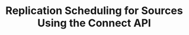 ---
# -------------------------- #
#          PAGE INFO         #
# -------------------------- #

title: Replication Scheduling for Sources Using the Connect API
permalink: /developers/stitch-connect/guides/replication-scheduling-for-sources
redirect_from: /stitch-connect/guides/replication-scheduling-for-sources
summary: "Stitch supports three replication scheduling methods: Replication Frequency, Anchor Scheduling, and Advanced Scheduling. Learn about each scheduling type and how to use them in the Connect API."

product-type: "connect"
content-type: "guide"
content-id: "replication-scheduling-for-sources"

key: "connect-scheduling"

layout: general
sidebar: on-page


# -------------------------- #
#      GUIDE PAGE INFO       #
# -------------------------- #

## This is used only on the /stitch-connect/guides page.
doc-type: "concept"
icon: clock
order: 4

description: "Learn how to use each of Stitch's replication scheduling methods via the Connect API."


# -------------------------- #
#   RELATED SIDEBAR LINKS    #
# -------------------------- #

related:
  - title: "Replication Frequency"
    link: "{{ link.replication.rep-frequency | prepend: site.baseurl }}"

  - title: "Anchor Scheduling"
    link: "{{ link.replication.anchor-scheduling | prepend: site.baseurl }}"

  - title: "Advanced Scheduling using Cron"
    link: "{{ link.replication.advanced-scheduling | prepend: site.baseurl }}"

  - title: "Connect API reference"
    link: "{{ link.connect.api | prepend: site.baseurl }}"

  - title: "Connect guides"
    link: "{{ link.connect.guides.category | prepend: site.baseurl }}"


# -------------------------- #
#         GUIDE INTRO        #
# -------------------------- #

intro: |
  {% include misc/data-files.html %}
  {% include misc/icons.html %}

  {{ page.summary }}


# -------------------------- #
#      CONTENT SECTIONS      #
# -------------------------- #

method-comparison-table:
  - scheduling-used: "Replication Frequency"
    frequency-selected: true
    anchor-selected: false
    cron-selected: false

  - scheduling-used: "Anchor Scheduling"
    frequency-selected: true
    anchor-selected: true
    cron-selected: false

  - scheduling-used: "Advanced Scheduling"
    frequency-selected: true
    anchor-selected: false
    cron-selected: true

  - scheduling-used: "Advanced Scheduling"
    frequency-selected: true
    anchor-selected: true
    cron-selected: true



sections:
  - title: "What is replication scheduling?"
    anchor: "what-is-replication-scheduling"
    content: |
      Replication scheduling tells Stitch when and how often data extraction should occur.

      **Note**: All replication scheduling methods (Replication Frequency, Anchor Scheduling, and Advanced Scheduling) define when data extractions begin. They do not control how long a replication job runs or when data is loaded into a destination.

      For a more in-depth look at replication scheduling, refer to the [Replication Scheduling overview]({{ link.replication.rep-scheduling | prepend: site.baseurl }}).

  - title: "Replication scheduling API properties"
    anchor: "replication-scheduling-api-properties"
    content: |
      With a few exceptions, every [source form property]({{ link.connect.api | append: site.data.connect.data-structures.source-form-properties.section | prepend: site.baseurl }}) available in the API contains the following properties:

      {% assign common = site.data.connect.common.all-sources %}
      {% assign properties = common.fields | sort:"order" %}

      <table class="attribute-list">
      <tr>
      <td align="right" width="30%; fixed"><strong>Property name</strong></td>
      <td><strong>Description</strong></td>
      </tr>
      {% for property in properties %}
      {% if property.category contains "scheduling" %}
      <tr>
      <td align="right">
      <strong>{{ property.name }}</strong><br>
      {{ property.type | upcase }}
      </td>
      <td>
      {{ property.short | flatify | markdownify }}
      </td>
      </tr>
      {% endif %}
      {% endfor %}
      </table>

      These properties are used to create a source's replication schedule. Depending on the replication scheduling type you want to use, you will need to define values for one or several of these properties.

  - title: "Scheduling property hierarchy"
    anchor: "api-property-hierarchy"
    content: |
      {% include misc/icons.html %}

      When determining which replication scheduling type to use, Stitch will consider the `{{ common.names.advanced }}` property above the `{{ common.names.frequency }}` and `{{ common.names.anchor-time }}` properties.

      The table below demonstrates which replication scheduling type will be used for the various combinations of scheduling properties:

      - {{ supported | replace: "TOOLTIP","This property has been defined with a valid value." }} indicates that the property has been defined with a valid value
      - {{ not-supported | replace: "TOOLTIP", "This property has not been defined." }} indicates that the property has not been defined

      {% assign field-list = "frequency-selected|anchor-selected|cron-selected" | split:"|" %}

      <table class="attribute-list">
      <tr>
      {% for property in properties %}
      {% if property.category contains "scheduling" %}
      <td><strong>{{ property.name }}</strong></td>
      {% endif %}
      {% endfor %}
      <td><strong>Scheduling used</strong></td>
      </tr>
      {% for method in page.method-comparison-table %}
      <tr>
      {% for field in field-list %}
      <td width="25%; fixed">
      {% case method[field] %}
      {% when true %}
      {{ supported | replace: "TOOLTIP","This property has been defined with a valid value." }}

      {% when false %}
      {{ not-supported | replace: "TOOLTIP", "This property has not been defined." }}
      {% endcase %}
      </td>
      {% endfor %}
      <td>
      <a href="#{{ method.scheduling-used | slugify }}">{{ method.scheduling-used }}</a>
      </td>
      </tr>
      {% endfor %}
      </table>

      **Note**: If you choose not to manually set the `{{ common.names.frequency }}` value, Stitch will use the source's default value. This means `{{ common.names.frequency }}` will never be `null`. The default value varies by source.

  - title: "Define a replication schedule for a source"
    anchor: "define-replication-schedule-for-source"
    content: |
      In this section, we'll cover which scheduling properties need to be set to use each replication scheduling type:

      {% for subsection in section.subsections %}
      - [{{ subsection.title }}](#{{ subsection.anchor }})
      {% endfor %}

    subsections:
      - title: "Replication Frequency"
        anchor: "replication-frequency"
        content: |
          To create an interval schedule for a source, the `{{ common.names.frequency }}` property must be set. The `{{ common.names.frequency }}` property defines how often, in minutes, Stitch should attempt to replicate data from the source.

          For example: The request below updates the `{{ common.names.frequency }}` property to `1440`, or 24 hours:

          {% assign right-bracket = "}" %}

          ```json
          curl -X {{ site.data.connect.core-objects.sources.update.method | upcase }} {{ site.data.connect.core-objects.sources.update.name | flatify | replace: "{source_id","86741" | remove: right-bracket | prepend: site.data.connect.api.base-url | strip_newlines  }}
               -H "Authorization: Bearer <ACCESS_TOKEN>" 
               -H "Content-Type: application/json"
               -d "{
                     "display_name":"Shopify",
                     "properties":{
                        "start_date":"2017-01-01T00:00:00Z",
                        "frequency_in_minutes":"1440"
                     }
                    }"
          ```

          This means that Stitch will attempt to replicate data from this source every `1440` minutes, or every 24 hours.

          For more info, refer to the [Replication Frequency documentation]({{ link.replication.rep-frequency | prepend: site.baseurl }}).

      - title: "Anchor Scheduling"
        anchor: "anchor-scheduling"
        content: |
          To create an anchored schedule for a source, the following properties must be set:

          {% assign anchor-properties = common.fields | where_exp:"property","property.category contains 'anchor-scheduling'" %}

          {% for property in anchor-properties %}
          - `{{ property.name }}`
          {% endfor %}

          When both properties are defined, the `{{ common.names.anchor-time }}` value will define the time that the `{{ common.names.frequency }}` value is "anchored" to. For example:

          ```json
          curl -X {{ site.data.connect.core-objects.sources.update.method | upcase }} {{ site.data.connect.core-objects.sources.update.name | flatify | replace: "{source_id","77234" | remove: right-bracket | prepend: site.data.connect.api.base-url | strip_newlines  }}
               -H "Authorization: Bearer <ACCESS_TOKEN>" 
               -H "Content-Type: application/json"
               -d "{
                     "display_name":"Marketo",
                     "properties":{
                        "anchor_time":"2018-04-30T03:30:00Z",
                        "frequency_in_minutes":"360"
                     }
                    }"
          ```

          In this case, Stitch will run a replication job for the source every `360` minutes, starting at `03:30:00`. This means a job would run at `09:30:00`, `15:30:00`, `21:30:00`, etc.

          For more info, refer to the [Anchor Scheduling documentation]({{ link.replication.anchor-scheduling | prepend: site.baseurl }}).

      - title: "Advanced Scheduling using cron"
        anchor: "advanced-scheduling"
        content: |
          {% include note.html type="single-line" content="**Note**: Advanced Scheduling using cron is only available to Stitch client accounts with an Enterprise plan." %}

          To create an advanced (cron) schedule for a source, the `{{ common.names.advanced }}` property must be set. The `{{ common.names.advanced }}` value must be a valid Quartz cron expression representing the replication schedule for the source. For example:

          ```json
          curl -X {{ site.data.connect.core-objects.sources.update.method | upcase }} {{ site.data.connect.core-objects.sources.update.name | flatify | replace: "{source_id","12345" | remove: right-bracket | prepend: site.data.connect.api.base-url | strip_newlines  }}
               -H "Authorization: Bearer <ACCESS_TOKEN>" 
               -H "Content-Type: application/json"
               -d "{
                     "display_name":"MySQL",
                     "properties":{
                        "cron_expression":"0 0 12 ? * MON-FRI *"
                     }
                    }"
          ```

          In this case, Stitch will run a replication job for the source at 12:00PM every day between Monday and Friday.

          For more info, refer to the [Advanced Scheduling documentation]({{ link.replication.advanced-scheduling | prepend: site.baseurl }}).
---